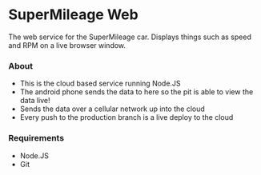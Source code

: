 # SuperMileage Web
The web service for the SuperMileage car. Displays things such as speed and RPM on a live browser window.

### About
- This is the cloud based service running Node.JS
- The android phone sends the data to here so the pit is able to view the data live!
- Sends the data over a cellular network up into the cloud
- Every push to the production branch is a live deploy to the cloud

### Requirements
- Node.JS
- Git